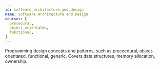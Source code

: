 ```yaml
---
id: software_architecture_and_design
name: Software Architecture and Design 
courses: [
  procedural,
  object_orientated,
  functional,
]
---
```


Programming design concepts and patterns, such as proceedural, object-orientated, functional, generic. Covers data structures, memory allocation, ownership.